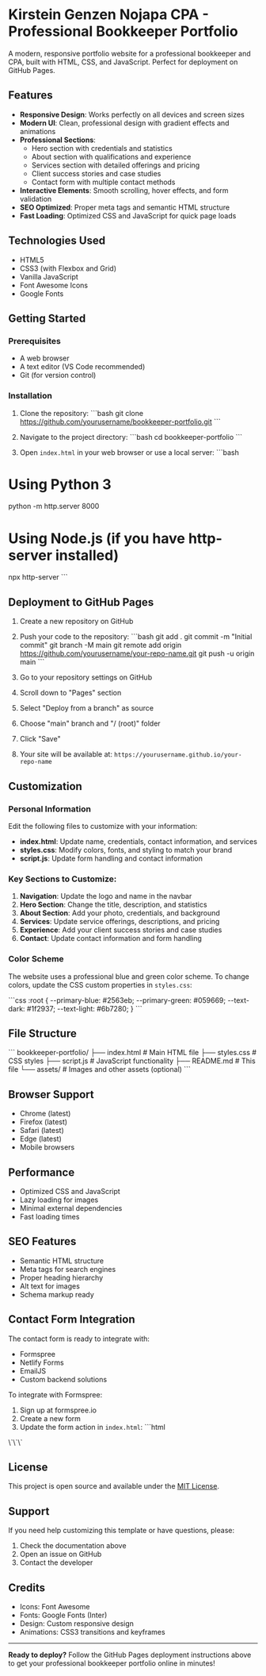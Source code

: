 # Kirstein Genzen Nojapa CPA - Professional Bookkeeper Portfolio

A modern, responsive portfolio website for a professional bookkeeper and CPA, built with HTML, CSS, and JavaScript. Perfect for deployment on GitHub Pages.

## Features

- **Responsive Design**: Works perfectly on all devices and screen sizes
- **Modern UI**: Clean, professional design with gradient effects and animations
- **Professional Sections**: 
  - Hero section with credentials and statistics
  - About section with qualifications and experience
  - Services section with detailed offerings and pricing
  - Client success stories and case studies
  - Contact form with multiple contact methods
- **Interactive Elements**: Smooth scrolling, hover effects, and form validation
- **SEO Optimized**: Proper meta tags and semantic HTML structure
- **Fast Loading**: Optimized CSS and JavaScript for quick page loads

## Technologies Used

- HTML5
- CSS3 (with Flexbox and Grid)
- Vanilla JavaScript
- Font Awesome Icons
- Google Fonts

## Getting Started

### Prerequisites

- A web browser
- A text editor (VS Code recommended)
- Git (for version control)

### Installation

1. Clone the repository:
\`\`\`bash
git clone https://github.com/yourusername/bookkeeper-portfolio.git
\`\`\`

2. Navigate to the project directory:
\`\`\`bash
cd bookkeeper-portfolio
\`\`\`

3. Open `index.html` in your web browser or use a local server:
\`\`\`bash
# Using Python 3
python -m http.server 8000

# Using Node.js (if you have http-server installed)
npx http-server
\`\`\`

## Deployment to GitHub Pages

1. Create a new repository on GitHub
2. Push your code to the repository:
\`\`\`bash
git add .
git commit -m "Initial commit"
git branch -M main
git remote add origin https://github.com/yourusername/your-repo-name.git
git push -u origin main
\`\`\`

3. Go to your repository settings on GitHub
4. Scroll down to "Pages" section
5. Select "Deploy from a branch" as source
6. Choose "main" branch and "/ (root)" folder
7. Click "Save"
8. Your site will be available at: `https://yourusername.github.io/your-repo-name`

## Customization

### Personal Information
Edit the following files to customize with your information:

- **index.html**: Update name, credentials, contact information, and services
- **styles.css**: Modify colors, fonts, and styling to match your brand
- **script.js**: Update form handling and contact information

### Key Sections to Customize:

1. **Navigation**: Update the logo and name in the navbar
2. **Hero Section**: Change the title, description, and statistics
3. **About Section**: Add your photo, credentials, and background
4. **Services**: Update service offerings, descriptions, and pricing
5. **Experience**: Add your client success stories and case studies
6. **Contact**: Update contact information and form handling

### Color Scheme
The website uses a professional blue and green color scheme. To change colors, update the CSS custom properties in `styles.css`:

\`\`\`css
:root {
  --primary-blue: #2563eb;
  --primary-green: #059669;
  --text-dark: #1f2937;
  --text-light: #6b7280;
}
\`\`\`

## File Structure

\`\`\`
bookkeeper-portfolio/
├── index.html          # Main HTML file
├── styles.css          # CSS styles
├── script.js           # JavaScript functionality
├── README.md           # This file
└── assets/             # Images and other assets (optional)
\`\`\`

## Browser Support

- Chrome (latest)
- Firefox (latest)
- Safari (latest)
- Edge (latest)
- Mobile browsers

## Performance

- Optimized CSS and JavaScript
- Lazy loading for images
- Minimal external dependencies
- Fast loading times

## SEO Features

- Semantic HTML structure
- Meta tags for search engines
- Proper heading hierarchy
- Alt text for images
- Schema markup ready

## Contact Form Integration

The contact form is ready to integrate with:
- Formspree
- Netlify Forms
- EmailJS
- Custom backend solutions

To integrate with Formspree:
1. Sign up at formspree.io
2. Create a new form
3. Update the form action in `index.html`:
\`\`\`html
<form action="https://formspree.io/f/YOUR_FORM_ID" method="POST">
\`\`\`

## License

This project is open source and available under the [MIT License](LICENSE).

## Support

If you need help customizing this template or have questions, please:
1. Check the documentation above
2. Open an issue on GitHub
3. Contact the developer

## Credits

- Icons: Font Awesome
- Fonts: Google Fonts (Inter)
- Design: Custom responsive design
- Animations: CSS3 transitions and keyframes

---

**Ready to deploy?** Follow the GitHub Pages deployment instructions above to get your professional bookkeeper portfolio online in minutes!

